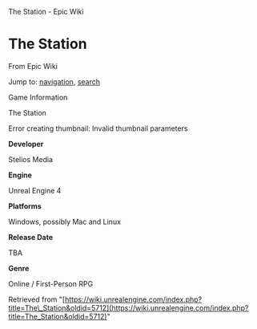 The Station - Epic Wiki             

The Station
===========

From Epic Wiki

Jump to: [navigation](#mw-navigation), [search](#p-search)

Game Information

The Station

Error creating thumbnail: Invalid thumbnail parameters

**Developer**

Stelios Media

**Engine**

Unreal Engine 4

**Platforms**

Windows, possibly Mac and Linux

**Release Date**

TBA

**Genre**

Online / First-Person RPG

Retrieved from "[https://wiki.unrealengine.com/index.php?title=The\_Station&oldid=5712](https://wiki.unrealengine.com/index.php?title=The_Station&oldid=5712)"